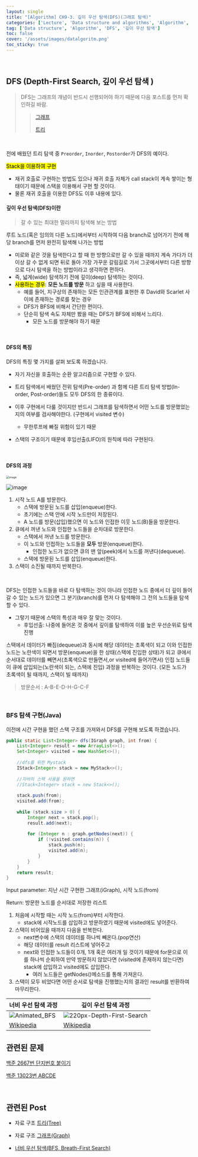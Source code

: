 ```yaml
---
layout: single
title: "[Algorithm] CH9-3. 깊이 우선 탐색(DFS)(그래프 탐색)"
categories: ['Lecture', 'Data structure and algorithms', 'Algorithm', 'Graph']
tag: ['Data structure', 'Algorithm', 'DFS', '깊이 우선 탐색']
toc: false
cover: '/assets/images/datalgoritm.png'
toc_sticky: true
---
```


<br>

## DFS (Depth-First Search, 깊이 우선 탐색 )

> DFS는 그래프의 개념이 반드시 선행되어야 하기 때문에 다음 포스트를 먼저 확인하길 바람.
>
> > [<u>그래프</u>](https://speardragon.github.io/lecture/data%20structure%20and%20algorithms/algorithm/graph/Algorithm-CH9-1.-Graph(%EA%B7%B8%EB%9E%98%ED%94%84)/)
> >
> > [<u>트리</u>](https://speardragon.github.io/lecture/data%20structure%20and%20algorithms/algorithm/tree/Algorithm-CH7.-Tree(%ED%8A%B8%EB%A6%AC)/)

<br>

전에 배웠던 트리 탐색 중 `Preorder`,  `Inorder`, `Postorder`가 DFS의 예이다.

<mark>Stack을 이용하여 구현</mark>

- 재귀 호출로 구현하는 방법도 있으나 재귀 호출 자체가 call stack이 계속 쌓이는 형태이기 때문에 스택을 이용해서 구현 할 것이다.
- 물론 재귀 호출을 이용한 DFS도 이후 내용에 있다.

#### **깊이 우선 탐색(DFS)이란**

> 갈 수 있는 최대한 멀리까지 탐색해 보는 방법

루트 노드(혹은 임의의 다른 노드)에서부터 시작하여 다음 branch로 넘어가기 전에 해당 branch를 먼저 완전히 탐색해 나가는 방법

- 미로와 같은 것을 탐색한다고 할 때 한 방향으로만 갈 수 있을 때까지 계속 가다가 더 이상 갈 수 없게 되면 뒤로 돌아 가장 가꾸운 갈림길로 가서 그곳에서부터 다른 방향으로 다시 탐색을 하는 방법이라고 생각하면 편하다.
- 즉, 넓게(wide) 탐색하기 전에 깊이(deep) 탐색하는 것이다.
- <mark>사용하는 경우</mark>: **모든 노드를 방문** 하고 싶을 때 사용한다. 
  - 예를 들어, 지구상의 존재하는 모든 인관관계를 표현한 후 David와 Scarlet 사이에 존재하는 경로를 찾는 경우
  - DFS가 BFS에 비해서 간단한 편이다.
  - 단순히 탐색 속도 자체만 봤을 때는 DFS가 BFS에 비해서 느리다.
    - 모든 노드를 방문해야 하기 때문

<br>

#### DFS의 특징

DFS의 특징 몇 가지를 살펴 보도록 하겠습니다.

- 자기 자신을 호출하는 순환 알고리즘으로 구현할 수 있다.

- 트리 탐색에서 배웠던 전위 탐색(Pre-order) 과 함께 다른 트리 탐색 방법(In-order, Post-order)들도 모두 DFS의 한 종류이다.
- 이후 구현에서 다룰 것이지만 반드시 그래프를 탐색하면서 어떤 노드를 방문했었는 지의 여부를 검사해야한다. (구현에서 visited 변수)
  - 무한루프에 빠질 위험이 있기 때문
- 스택의 구조이기 때문에 후입선출(LIFO)의 원칙에 따라 구현된다.



<br>

#### DFS의 과정

<img src="https://user-images.githubusercontent.com/79521972/154639584-ea1af857-dbfb-4601-86cb-0a9b6bd7dd9b.png" alt="image" style="zoom:50%;" />

![image](https://user-images.githubusercontent.com/79521972/154644141-2a333942-5494-4be1-8523-72c3f11246a4.png)

1. 시작 노드 A를 방문한다.
   - 스택에 방문된 노드를 삽입(enqueue)한다.
   - 초기에는 스택 안에 시작 노드만이 저장된다.
   - A 노드를 방문(삽입)했으면 이 노드와 인접한 이웃 노드(B)들을 방문한다.
2. 큐에서 꺼낸 노드와 인접한 노드들을 순차대로 방문한다.
   - 스택에서 꺼낸 노드를 방문한다.
   - 이 노드와 인접하는 노드들을 **모두** 방문(enqueue)한다.
     - 인접한 노드가 없으면 큐의 맨 앞(peek)에서 노드를 꺼낸다(dequeue).
   - 스택에 방문된 노드를 삽입(enqueue)한다.
3. 스택이 소진될 때까지 반복한다.

<br>

DFS는 인접한 노드들을 바로 다 탐색하는 것이 아니라 인접한 노드 중에서 더 깊이 들어갈 수 있는 노드가 있으면 그 분기(branch)를 먼저 다 탐색해야 그 전의 노드들을 탐색할 수 있다.

- 그렇기 때문에 스택의 특성과 매우 잘 맞는 것이다.
  - 후입선출: 나중에 들어온 것 중에서 깊이를 탐색하여 이를 높은 우선순위로 탐색 진행

스택에서 데이터가 빠짐(dequeue)과 동시에 해당 데이터는 초록색이 되고 이와 인접한 노드는 노란색이 되면서 방문(enqueue)을 한 상태(스택에 진입한 상태)가 되고 큐에서 순서대로 데이터를 빼면서(초록색으로 만들면서,or visited에 들어가면서) 인접 노드들이 큐에 삽입되는(노란색이 되는, 스택에 진입) 과정을 반복하는 것이다. (모든 노드가 초록색이 될 때까지, 스택이 빌 때까지) 

>  방문순서 : A-B-E-D-H-G-C-F

<br>



### BFS 탐색 구현(Java)

이전에 시간 구현을 했던 스택 구조를 가져와서 DFS를 구현해 보도록 하겠습니다.

```java
public static List<Integer> dfs(IGraph graph, int from) {
    List<Integer> result = new ArrayList<>();
    Set<Integer> visited = new HashSet<>();
    
    //dfs를 위한 Mystack
    IStack<Integer> stack = new MyStack<>();
    
    //자바의 스택 사용을 원하면
    //Stack<Integer> stack = new Stack<>();
    
    stack.push(from);
    visited.add(from);
    
    while (stack.size > 0) {
        Integer next = stack.pop();
        result.add(next);
        
        for (Integer n : graph.getNodes(next)) {
            if (!visited.contains(n)) {
                stack.push(n);
                visited.add(n);
            }
        }
    }
    return result;
}
```

Input parameter: 지난 시간 구현한 그래프(iGraph), 시작 노드(from)

Return: 방문한 노드를 순서대로 저장한 리스트

1. 처음에 시작할 때는 시작 노드(from)부터 시작한다.
   - stack에 시작노드를 삽입하고 방문하였기 때문에 visited에도 넣어준다.
2. 스택이 비어있을 때까지 다음을 반복한다.
   - next변수에 스택의 데이터를 하나씩 빼온다.(pop연산)
   - 해당 데이터를 result 리스트에 넣어주고 
   - next와 인접한 노드들이 0개, 1개 혹은 여러개 일 것이기 때문에 for문으로 이를 하나씩 순회하여 만약 방문하지 않았다면 (visited에 존재하지 않는다면) stack에 삽입하고 visited에도 삽입한다.
     - 여러 노드들은 getNodes()메소드를 통해 가져온다.
3. 스택이 모두 비었다면 어떤 순서로 탐색을 진행했는지의 결과인 result를 반환하여 마무리한다.



| 너비 우선 탐색 과정                                          | 깊이 우선 탐색 과정                                          |
| ------------------------------------------------------------ | ------------------------------------------------------------ |
| ![Animated_BFS](https://user-images.githubusercontent.com/79521972/154641634-65bd2679-21ed-43d2-b8cd-6d828873c440.gif) | ![220px-Depth-First-Search](https://user-images.githubusercontent.com/79521972/154642490-211ab9c7-b333-4107-92a7-a0cc2c806a8e.gif) |
| [Wikipedia](https://ko.wikipedia.org/wiki/%EB%84%88%EB%B9%84_%EC%9A%B0%EC%84%A0_%ED%83%90%EC%83%89) | [Wikipedia](https://ko.wikipedia.org/wiki/%EA%B9%8A%EC%9D%B4_%EC%9A%B0%EC%84%A0_%ED%83%90%EC%83%89) |



## 관련된 문제

[<u>백준 2667번 단지번호 붙이기</u>](https://www.acmicpc.net/problem/2667)

[백준 13023번 ABCDE](https://www.acmicpc.net/problem/13023)

<br>

## 관련된 Post

- 자료 구조 [<u>트리(Tree)</u>](https://speardragon.github.io/lecture/data%20structure%20and%20algorithms/algorithm/tree/Algorithm-CH7.-Tree(%ED%8A%B8%EB%A6%AC)/)
- 자료 구조 [<u>그래프(Graph)</u>](https://speardragon.github.io/lecture/data%20structure%20and%20algorithms/algorithm/graph/Algorithm-CH9-1.-Graph(%EA%B7%B8%EB%9E%98%ED%94%84)/)

- [<u>너비 우선 탐색(BFS, Breath-First Search)</u>](https://speardragon.github.io/lecture/data%20structure%20and%20algorithms/algorithm/graph/Algorithm-CH9-2.-%EB%84%88%EB%B9%84-%EC%9A%B0%EC%84%A0-%ED%83%90%EC%83%89(BFS)(%EA%B7%B8%EB%9E%98%ED%94%84-%ED%83%90%EC%83%89)/)



 